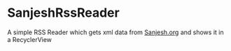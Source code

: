 # SanjeshRssReader
A simple RSS Reader which gets xml data from [Sanjesh.org](http://www.sanjesh.org) and shows it in a RecyclerView
